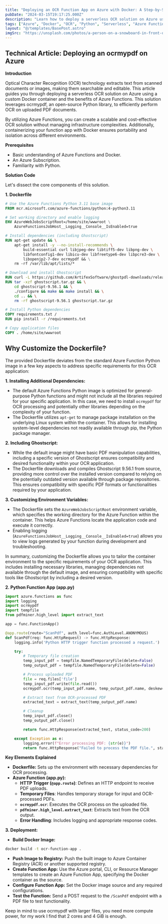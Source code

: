 ```yaml
---
title: "Deploying an OCR Function App on Azure with Docker: A Step-by-Step Guide"
pubDate: "2024-03-15T19:17:25.000Z"
description: "Learn how to deploy a serverless OCR solution on Azure using a custom Docker container and Azure Functions, leveraging ocrmypdf for efficient text extraction."
tags: ["Azure", "Docker", "OCR", "Python", "Serverless", "Azure Functions", "Cloud Computing", "Web Development", "Containerization", "OCRmypdf"]
layout: "@/templates/BasePost.astro"
imgSrc: "https://unsplash.com/photos/a-person-on-a-snowboard-in-front-of-a-colorful-wall-d391zwqXkRI"
---
```


## Technical Article: Deploying an ocrmypdf on Azure

**Introduction**

Optical Character Recognition (OCR) technology extracts text from scanned documents or images, making them searchable and editable. This article guides you through deploying a serverless OCR solution on Azure using a custom Docker container and the benefits of Azure Functions. This solution leverages ocrmypdf, an open-source Python library, to efficiently perform OCR on uploaded PDF documents.

By utilizing Azure Functions, you can create a scalable and cost-effective OCR solution without managing infrastructure complexities. Additionally, containerizing your function app with Docker ensures portability and isolation across different environments.



**Prerequisites**

* Basic understanding of Azure Functions and Docker.
* An Azure Subscription.
* Familiarity with Python.

**Solution Code**

Let's dissect the core components of this solution.

**1. Dockerfile**

```Dockerfile
# Use the Azure Functions Python 3.11 base image
FROM mcr.microsoft.com/azure-functions/python:4-python3.11 

# Set working directory and enable logging
ENV AzureWebJobsScriptRoot=/home/site/wwwroot \
    AzureFunctionsJobHost__Logging__Console__IsEnabled=true

# Install dependencies (including Ghostscript)
RUN apt-get update && \
    apt-get install -y --no-install-recommends \
        build-essential curl libjpeg-dev libtiff5-dev libpng-dev \
        libfontconfig1-dev libicu-dev libfreetype6-dev libpcre3-dev \ 
        libopenjp2-7-dev ocrmypdf && \
    rm -rf /var/lib/apt/lists/*

# Download and install Ghostscript 
RUN curl -L https://github.com/ArtifexSoftware/ghostpdl-downloads/releases/download/gs9561/ghostscript-9.56.1.tar.gz -o ghostscript.tar.gz 
RUN tar -xzf ghostscript.tar.gz && \
    cd ghostscript-9.56.1 && \
    ./configure && make && make install && \
    cd .. && \
    rm -rf ghostscript-9.56.1 ghostscript.tar.gz

# Install Python dependencies
COPY requirements.txt /
RUN pip install -r /requirements.txt

# Copy application files
COPY . /home/site/wwwroot
```

## Why Customize the Dockerfile?

The provided Dockerfile deviates from the standard Azure Function Python image in a few key aspects to address specific requirements for this OCR application:

**1. Installing Additional Dependencies:**

- The default Azure Functions Python image is optimized for general-purpose Python functions and might not include all the libraries required for your specific application. In this case, we need to install `ocrmypdf` for OCR processing and potentially other libraries depending on the complexity of your function.
- The Dockerfile utilizes `apt-get` to manage package installation on the underlying Linux system within the container. This allows for installing system-level dependencies not readily available through pip, the Python package manager. 

**2. Including Ghostscript:**

- While the default image might have basic PDF manipulation capabilities, including a specific version of Ghostscript ensures compatibility and desired functionality within your OCR application. 
- The Dockerfile downloads and compiles Ghostscript 9.56.1 from source, providing more control over the installed version compared to relying on the potentially outdated version available through package repositories. This ensures compatibility with specific PDF formats or functionalities required by your application.

**3. Customizing Environment Variables:**

- The Dockerfile sets the `AzureWebJobsScriptRoot` environment variable, which specifies the working directory for the Azure Function within the container. This helps Azure Functions locate the application code and execute it correctly.
- Enabling logging (`AzureFunctionsJobHost__Logging__Console__IsEnabled=true`) allows you to view logs generated by your function during development and troubleshooting.

In summary, customizing the Dockerfile allows you to tailor the container environment to the specific requirements of your OCR application. This includes installing necessary libraries, managing dependencies not available through the default image, and ensuring compatibility with specific tools like Ghostscript by including a desired version.

**2. Python Function App (app.py)**

```python
import azure.functions as func
import logging
import ocrmypdf
import tempfile
from pdfminer.high_level import extract_text

app = func.FunctionApp()

@app.route(route="ScanPdf", auth_level=func.AuthLevel.ANONYMOUS)
def ScanPdf(req: func.HttpRequest) -> func.HttpResponse:
    logging.info('Python HTTP trigger function processed a request.')

    try:
        # Temporary file creation
        temp_input_pdf = tempfile.NamedTemporaryFile(delete=False)
        temp_output_pdf = tempfile.NamedTemporaryFile(delete=False)

        # Process uploaded PDF
        file = req.files['file']
        temp_input_pdf.write(file.read())
        ocrmypdf.ocr(temp_input_pdf.name, temp_output_pdf.name, deskew=True)

        # Extract text from OCR-processed PDF
        extracted_text = extract_text(temp_output_pdf.name)

        # Cleanup
        temp_input_pdf.close()
        temp_output_pdf.close()

        return func.HttpResponse(extracted_text, status_code=200)

    except Exception as e:
        logging.error(f"Error processing PDF: {str(e)}")
        return func.HttpResponse("Failed to process the PDF file.", status_code=500)
```

**Key Elements Explained**

* **Dockerfile:** Sets up the environment with necessary dependencies for OCR processing.
* **Azure Function (app.py):**
    * **HTTP Trigger (`@app.route`)**: Defines an HTTP endpoint to receive PDF uploads.
    * **Temporary Files**: Handles temporary storage for input and OCR-processed PDFs.
    * **`ocrmypdf.ocr`**:  Executes the OCR process on the uploaded file.
    * **`pdfminer.high_level.extract_text`**: Extracts text from the OCR output.
    * **Error Handling**: Includes logging and appropriate response codes.

**3. Deployment:**

* **Build Docker Image:**

```bash
docker build -t ocr-function-app .
```

* **Push Image to Registry:** Push the built image to Azure Container Registry (ACR) or another supported registry.
* **Create Function App:** Use the Azure portal, CLI, or Resource Manager templates to create an Azure Function App, specifying the Docker container as the source.
* **Configure Function App:** Set the Docker image source and any required configurations.
* **Test the Function:** Send a POST request to the `/ScanPdf` endpoint with a PDF file to test functionality.

Keep in mind to use ocrmypdf with larger files, you need more compute power, for my work I find that 2 cores and 4 GiB is enough.


